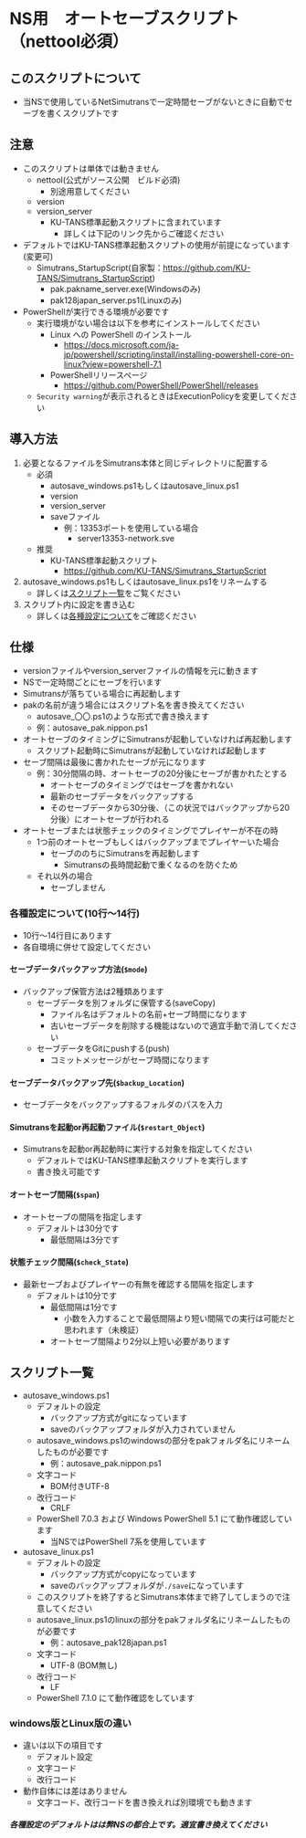 # NS用　オートセーブスクリプト（nettool必須）

## このスクリプトについて
- 当NSで使用しているNetSimutransで一定時間セーブがないときに自動でセーブを書くスクリプトです

## 注意
- このスクリプトは単体では動きません
    - nettool(公式がソース公開　ビルド必須)
        - 別途用意してください
    - version
    - version_server
        - KU-TANS標準起動スクリプトに含まれています
            - 詳しくは下記のリンク先からご確認ください
- デフォルトではKU-TANS標準起動スクリプトの使用が前提になっています(変更可)
    - Simutrans_StartupScript(自家製：https://github.com/KU-TANS/Simutrans_StartupScript)
        - pak.pakname_server.exe(Windowsのみ)
        - pak128japan_server.ps1(Linuxのみ)
- PowerShellが実行できる環境が必要です
    - 実行環境がない場合は以下を参考にインストールしてください
        - Linux への PowerShell のインストール
            - https://docs.microsoft.com/ja-jp/powershell/scripting/install/installing-powershell-core-on-linux?view=powershell-7.1
        - PowerShellリリースページ
            - https://github.com/PowerShell/PowerShell/releases
    - `Security warning`が表示されるときはExecutionPolicyを変更してください

## 導入方法
1. 必要となるファイルをSimutrans本体と同じディレクトリに配置する
    - 必須
        - autosave_windows.ps1もしくはautosave_linux.ps1
        - version
        - version_server
        - saveファイル
            - 例：13353ポートを使用している場合
                - server13353-network.sve
    - 推奨
        - KU-TANS標準起動スクリプト
            - https://github.com/KU-TANS/Simutrans_StartupScript
1. autosave_windows.ps1もしくはautosave_linux.ps1をリネームする
    - 詳しくは[スクリプト一覧](#スクリプト一覧)をご覧ください
1. スクリプト内に設定を書き込む
    - 詳しくは[各種設定について](#各種設定について)をご確認ください

## 仕様
- versionファイルやversion_serverファイルの情報を元に動きます
- NSで一定時間ごとにセーブを行います
- Simutransが落ちている場合に再起動します
- pakの名前が違う場合にはスクリプト名を書き換えてください
    - autosave_〇〇.ps1のような形式で書き換えます
    - 例：autosave_pak.nippon.ps1
- オートセーブのタイミングにSimutransが起動していなければ再起動します
    - スクリプト起動時にSimutransが起動していなければ起動します
- セーブ間隔は最後に書かれたセーブが元になります
    - 例：30分間隔の時、オートセーブの20分後にセーブが書かれたとする
        - オートセーブのタイミングではセーブを書かれない
        - 最新のセーブデータをバックアップする
        - そのセーブデータから30分後、（この状況ではバックアップから20分後）にオートセーブが行われる
- オートセーブまたは状態チェックのタイミングでプレイヤーが不在の時
    - 1つ前のオートセーブもしくはバックアップまでプレイヤーいた場合
        - セーブののちにSimutransを再起動します
            - Simutransの長時間起動で重くなるのを防ぐため
    - それ以外の場合
        - セーブしません
### 各種設定について(10行～14行)
- 10行～14行目にあります
- 各自環境に併せて設定してください
#### セーブデータバックアップ方法(`$mode`)
- バックアップ保管方法は2種類あります
    - セーブデータを別フォルダに保管する(saveCopy)
        - ファイル名はデフォルトの名前+セーブ時間になります
        - 古いセーブデータを削除する機能はないので適宜手動で消してください
    - セーブデータをGitにpushする(push)
        - コミットメッセージがセーブ時間になります
#### セーブデータバックアップ先(`$backup_Location`)
- セーブデータをバックアップするフォルダのパスを入力
#### Simutransを起動or再起動ファイル(`$restart_Object`)
- Simutransを起動or再起動時に実行する対象を指定してください
    - デフォルトではKU-TANS標準起動スクリプトを実行します
    - 書き換え可能です
#### オートセーブ間隔(`$span`)
- オートセーブの間隔を指定します
    - デフォルトは30分です
        - 最低間隔は3分です
#### 状態チェック間隔(`$check_State`)
- 最新セーブおよびプレイヤーの有無を確認する間隔を指定します
    - デフォルトは10分です
        - 最低間隔は1分です
            - 小数を入力することで最低間隔より短い間隔での実行は可能だと思われます（未検証）
        - オートセーブ間隔より2分以上短い必要があります

## スクリプト一覧
- autosave_windows.ps1
    - デフォルトの設定
        - バックアップ方式がgitになっています
        - saveのバックアップフォルダが入力されていません
    - autosave_windows.ps1のwindowsの部分をpakフォルダ名にリネームしたものが必要です
        - 例：autosave_pak.nippon.ps1
    - 文字コード
        - BOM付きUTF-8
    - 改行コード
        - CRLF
    - PowerShell 7.0.3 および Windows PowerShell 5.1 にて動作確認しています
        - 当NSではPowerShell 7系を使用しています
- autosave_linux.ps1
    - デフォルトの設定
        - バックアップ方式がcopyになっています
        - saveのバックアップフォルダが`./save`になっています
    - このスクリプトを終了するとSimutrans本体まで終了してしまうので注意してください
    - autosave_linux.ps1のlinuxの部分をpakフォルダ名にリネームしたものが必要です
        - 例：autosave_pak128japan.ps1
    - 文字コード
        - UTF-8 (BOM無し)
    - 改行コード
        - LF
    - PowerShell 7.1.0 にて動作確認をしています

### windows版とLinux版の違い
- 違いは以下の項目です
    - デフォルト設定
    - 文字コード
    - 改行コード
- 動作自体には差はありません
    - 文字コード、改行コードを書き換えれば別環境でも動きます
##### 各種設定のデフォルトはは弊NSの都合上です。適宜書き換えてください